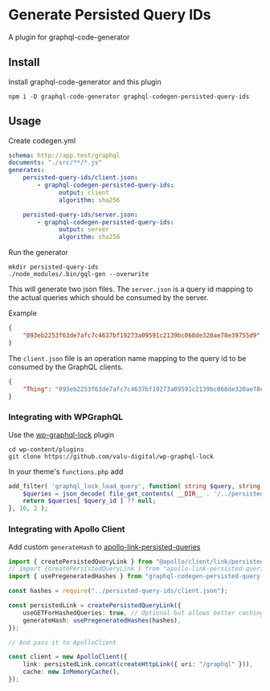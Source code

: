# Generate Persisted Query IDs

A plugin for graphql-code-generator

## Install

Install graphql-code-generator and this plugin

    npm i -D graphql-code-generator graphql-codegen-persisted-query-ids

## Usage

Create codegen.yml

```yaml
schema: http://app.test/graphql
documents: "./src/**/*.js"
generates:
    persisted-query-ids/client.json:
        - graphql-codegen-persisted-query-ids:
              output: client
              algorithm: sha256

    persisted-query-ids/server.json:
        - graphql-codegen-persisted-query-ids:
              output: server
              algorithm: sha256
```

Run the generator

    mkdir persisted-query-ids
    ./node_modules/.bin/gql-gen --overwrite

This will generate two json files. The `server.json` is a query id mapping to
the actual queries which should be consumed by the server.

Example

```json
{
    "093eb2253f63de7afc7c4637bf19273a09591c2139bc068de320ae78e39755d9": "query Thing { field }"
}
```

The `client.json` file is an operation name mapping to the query id to be
consumed by the GraphQL clients.

```json
{
    "Thing": "093eb2253f63de7afc7c4637bf19273a09591c2139bc068de320ae78e39755d9"
}
```

### Integrating with WPGraphQL

Use the [wp-graphql-lock][] plugin

    cd wp-content/plugins
    git clone https://github.com/valu-digital/wp-graphql-lock

[wp-graphql-lock]: https://github.com/valu-digital/wp-graphql-lock

In your theme's `functions.php` add

```php
add_filter( 'graphql_lock_load_query', function( string $query, string $query_id ) {
    $queries = json_decode( file_get_contents( __DIR__ . '/../persisted-query-ids/server.json' ), true );
    return $queries[ $query_id ] ?? null;
}, 10, 2 );

```

### Integrating with Apollo Client

Add custom `generateHash` to [apollo-link-persisted-queries](https://github.com/apollographql/apollo-link-persisted-queries)

```ts
import { createPersistedQueryLink } from "@apollo/client/link/persisted-queries";
// import {createPersistedQueryLink } from "apollo-link-persisted-queries"; // For Apollo Client v2
import { usePregeneratedHashes } from "graphql-codegen-persisted-query-ids/lib/apollo";

const hashes = require("../persisted-query-ids/client.json");

const persistedLink = createPersistedQueryLink({
    useGETForHashedQueries: true, // Optional but allows better caching
    generateHash: usePregeneratedHashes(hashes),
});

// And pass it to ApolloClient

const client = new ApolloClient({
    link: persistedLink.concat(createHttpLink({ uri: "/graphql" })),
    cache: new InMemoryCache(),
});
```
